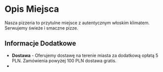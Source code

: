 # Opis Miejsca

Nasza pizzeria to przytulne miejsce z autentycznym włoskim klimatem. Serwujemy świeże i smaczne pizze.

## Informacje Dodatkowe
- **Dostawa** - Oferujemy dostawę na terenie miasta za dodatkową opłatą 5 PLN. Zamówienia powyżej 100 PLN dostawa gratis.
- 
